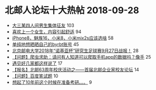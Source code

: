 # 北邮人论坛十大热帖 2018-09-28

- [大三某四人间男生集体征友](https://bbs.byr.cn/article/Friends/1891422) 103
- [喜欢上一个女生，内容引起舒适](https://bbs.byr.cn/article/Feeling/3081037) 94
- [iPhone8，魅族16，小米8，小米mix2s应该选啥](https://bbs.byr.cn/article/Talking/6049436) 58
- [单纯地想晒晒自己的byrbt账号](https://bbs.byr.cn/article/Picture/3222346) 45
- [北京邮电大学2018年“诺基亚杯”研究生足球赛9月27日战报！](https://bbs.byr.cn/article/Football/810046739) 28
- [【问题】爬虫求助：请问有人知道可以爬取手机app的数据吗？像手](https://bbs.byr.cn/article/Python/23001) 25
- [遇见好几家都这样说了](https://bbs.byr.cn/article/Job/1991050) 17
- [【报名】北邮63周年校庆活动之——首届北邮企业家校友论坛](https://bbs.byr.cn/article/MyBUPT/1797) 14
- [【问题】百度笔试题](https://bbs.byr.cn/article/ACM_ICPC/96669) 10
- [想起了10年前这个时候在准备考研。。。](https://bbs.byr.cn/article/AimGraduate/1150639) 9



